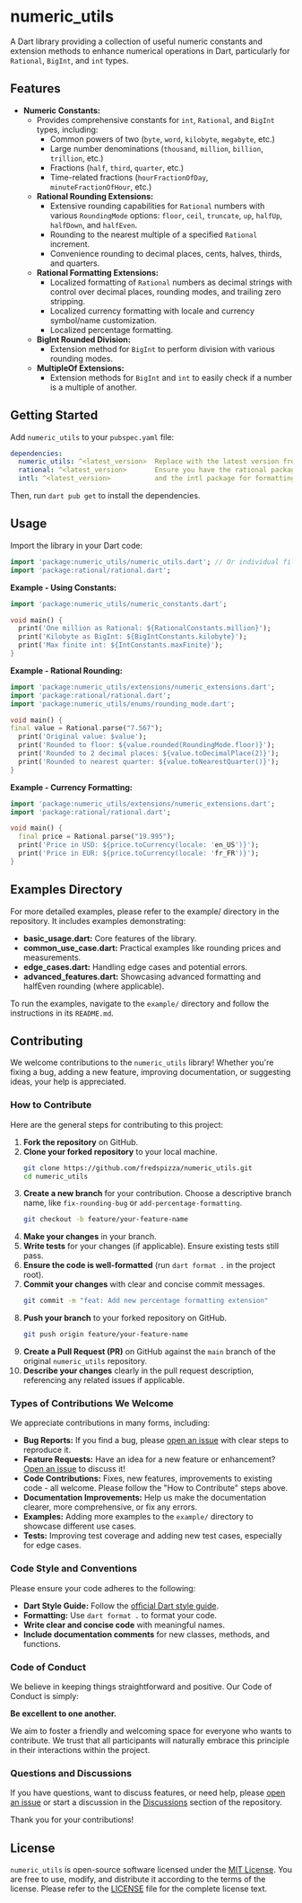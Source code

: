 # numeric_utils

A Dart library providing a collection of useful numeric constants and extension methods to enhance numerical operations in Dart, particularly for `Rational`, `BigInt`, and `int` types.

## Features

- **Numeric Constants:**
  - Provides comprehensive constants for `int`, `Rational`, and `BigInt` types, including:
    - Common powers of two (`byte`, `word`, `kilobyte`, `megabyte`, etc.)
    - Large number denominations (`thousand`, `million`, `billion`, `trillion`, etc.)
    - Fractions (`half`, `third`, `quarter`, etc.)
    - Time-related fractions (`hourFractionOfDay`, `minuteFractionOfHour`, etc.)
  - **Rational Rounding Extensions:**
    - Extensive rounding capabilities for `Rational` numbers with various `RoundingMode` options: `floor`, `ceil`, `truncate`, `up`, `halfUp`, `halfDown`, and `halfEven`.
    - Rounding to the nearest multiple of a specified `Rational` increment.
    - Convenience rounding to decimal places, cents, halves, thirds, and quarters.
  - **Rational Formatting Extensions:**
    - Localized formatting of `Rational` numbers as decimal strings with control over decimal places, rounding modes, and trailing zero stripping.
    - Localized currency formatting with locale and currency symbol/name customization.
    - Localized percentage formatting.
  - **BigInt Rounded Division:**
    - Extension method for `BigInt` to perform division with various rounding modes.
  - **MultipleOf Extensions:**
    - Extension methods for `BigInt` and `int` to easily check if a number is a multiple of another.

## Getting Started

Add `numeric_utils` to your `pubspec.yaml` file:

```YAML
dependencies:
  numeric_utils: ^<latest_version>  Replace with the latest version from pub.dev
  rational: ^<latest_version>       Ensure you have the rational package as well
  intl: ^<latest_version>           and the intl package for formatting
```

Then, run `dart pub get` to install the dependencies.

## Usage

Import the library in your Dart code:

```Dart
import 'package:numeric_utils/numeric_utils.dart'; // Or individual files if preferred
import 'package:rational/rational.dart';
```

**Example - Using Constants:**

```Dart
import 'package:numeric_utils/numeric_constants.dart';

void main() {
  print('One million as Rational: ${RationalConstants.million}');
  print('Kilobyte as BigInt: ${BigIntConstants.kilobyte}');
  print('Max finite int: ${IntConstants.maxFinite}');
}
```

**Example - Rational Rounding:**

```Dart
import 'package:numeric_utils/extensions/numeric_extensions.dart';
import 'package:rational/rational.dart';
import 'package:numeric_utils/enums/rounding_mode.dart';

void main() {
final value = Rational.parse("7.567");
  print('Original value: $value');
  print('Rounded to floor: ${value.rounded(RoundingMode.floor)}');
  print('Rounded to 2 decimal places: ${value.toDecimalPlace(2)}');
  print('Rounded to nearest quarter: ${value.toNearestQuarter()}');
}
```

**Example - Currency Formatting:**

```Dart
import 'package:numeric_utils/extensions/numeric_extensions.dart';
import 'package:rational/rational.dart';

void main() {
  final price = Rational.parse("19.995");
  print('Price in USD: ${price.toCurrency(locale: 'en_US')}');
  print('Price in EUR: ${price.toCurrency(locale: 'fr_FR')}');
}
```

## Examples Directory

For more detailed examples, please refer to the example/ directory in the repository. It includes examples demonstrating:

- **basic_usage.dart:** Core features of the library.
- **common_use_case.dart:** Practical examples like rounding prices and measurements.
- **edge_cases.dart:** Handling edge cases and potential errors.
- **advanced_features.dart:** Showcasing advanced formatting and halfEven rounding (where applicable).

To run the examples, navigate to the `example/` directory and follow the instructions in its `README.md`.

## Contributing

We welcome contributions to the `numeric_utils` library!  Whether you're fixing a bug, adding a new feature, improving documentation, or suggesting ideas, your help is appreciated.

### How to Contribute

Here are the general steps for contributing to this project:

1.  **Fork the repository** on GitHub.
2.  **Clone your forked repository** to your local machine.
    ```bash
    git clone https://github.com/fredspizza/numeric_utils.git
    cd numeric_utils
    ```
3.  **Create a new branch** for your contribution.  Choose a descriptive branch name, like `fix-rounding-bug` or `add-percentage-formatting`.
    ```bash
    git checkout -b feature/your-feature-name
    ```
4.  **Make your changes** in your branch.
5.  **Write tests** for your changes (if applicable).  Ensure existing tests still pass.
6.  **Ensure the code is well-formatted** (run `dart format .` in the project root).
7.  **Commit your changes** with clear and concise commit messages.
    ```bash
    git commit -m "feat: Add new percentage formatting extension"
    ```
8.  **Push your branch** to your forked repository on GitHub.
    ```bash
    git push origin feature/your-feature-name
    ```
9.  **Create a Pull Request (PR)** on GitHub against the `main` branch of the original `numeric_utils` repository.
10. **Describe your changes** clearly in the pull request description, referencing any related issues if applicable.

### Types of Contributions We Welcome

We appreciate contributions in many forms, including:

*   **Bug Reports:**  If you find a bug, please [open an issue](https://github.com/fredpizza/numeric_utils/issues) with clear steps to reproduce it.
*   **Feature Requests:**  Have an idea for a new feature or enhancement?  [Open an issue](https://github.com/fredspizza/numeric_utils/issues) to discuss it!
*   **Code Contributions:**  Fixes, new features, improvements to existing code - all welcome. Please follow the "How to Contribute" steps above.
*   **Documentation Improvements:**  Help us make the documentation clearer, more comprehensive, or fix any errors.
*   **Examples:**  Adding more examples to the `example/` directory to showcase different use cases.
*   **Tests:**  Improving test coverage and adding new test cases, especially for edge cases.

### Code Style and Conventions

Please ensure your code adheres to the following:

*   **Dart Style Guide:** Follow the [official Dart style guide](https://dart.dev/effective-dart/style).
*   **Formatting:**  Use `dart format .` to format your code.
*   **Write clear and concise code** with meaningful names.
*   **Include documentation comments** for new classes, methods, and functions.

### Code of Conduct

We believe in keeping things straightforward and positive.  Our Code of Conduct is simply:

**Be excellent to one another.**

We aim to foster a friendly and welcoming space for everyone who wants to contribute.  We trust that all participants will naturally embrace this principle in their interactions within the project.

### Questions and Discussions

If you have questions, want to discuss features, or need help, please [open an issue](https://github.com/fredspizza/numeric_utils/issues) or start a discussion in the [Discussions](https://github.com/fredspizza/numeric_utils/discussions) section of the repository.

Thank you for your contributions!

## License

`numeric_utils` is open-source software licensed under the [MIT License](LICENSE).  You are free to use, modify, and distribute it according to the terms of the license. Please refer to the [LICENSE](LICENSE) file for the complete license text.